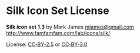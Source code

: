 # Silk Icon Set License
**Silk icon set 1.3** by Mark James <mjames@gmail.com>  
http://www.famfamfam.com/lab/icons/silk/  

License: [CC‑BY‑2.5](https://creativecommons.org/licenses/by/2.5/) or [CC‑BY‑3.0](https://creativecommons.org/licenses/by/3.0/)
